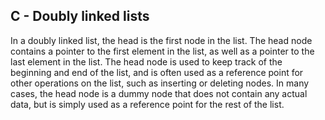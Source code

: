 ## C - Doubly linked lists

In a doubly linked list, the head is the first node in the list. The head node contains a pointer to the first element in the list, as well as a pointer to the last element in the list. The head node is used to keep track of the beginning and end of the list, and is often used as a reference point for other operations on the list, such as inserting or deleting nodes. In many cases, the head node is a dummy node that does not contain any actual data, but is simply used as a reference point for the rest of the list.
